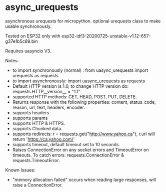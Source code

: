 # async_urequests

asynchronous urequests for micropython. optional urequests class to make usable synchronously.

Tested on ESP32 only with esp32-idf3-20200725-unstable-v1.12-657-g37e1b5c89.bin

Requires uasyncio V3.

Notes:
- to import synchronously (normal) : from uasync_urequests import urequests as requests
- to import asynchronously: import uasync_urequests as requests
- Default HTTP version is 1.0, to change HTTP version do: requests.HTTP__version__ = "1.1"
- supported HTTP methods: GET, HEAD, POST, PUT, DELETE.
- Returns response with the following properties: content, status_code, reason, url, text, headers, encoder.
- supports headers
- supports params
- supports HTTP & HTTPS.
- supports Chunked data.
- supports redirects: r = requests.get("http://www.yahoo.ca"), r.url will return 'https://ca.yahoo.com/'
- supports timeout, default timeout set to 10 seconds.
- Raises ConnectionError on any socket errors and TimeoutError on timeouts. To catch errors: requests.ConnectionError & requests.TimeoutError.

Known Issues:
- "memory allocation failed" occurs when reading large responses, will raise a ConnectionError.

